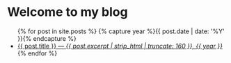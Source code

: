 <span style="display:block; height: 10px;"></span>

# Welcome to my blog

<ul>
  {% for post in site.posts %}
  {% capture year %}{{ post.date | date: '%Y' }}{% endcapture %}
    <li>
      <a href="{{ post.url }}">{{ post.title }}<i> &#8212; {{ post.excerpt | strip_html | truncate: 160 }}, {{ year }}</i></a>  
    </li>
  {% endfor %}
</ul>
